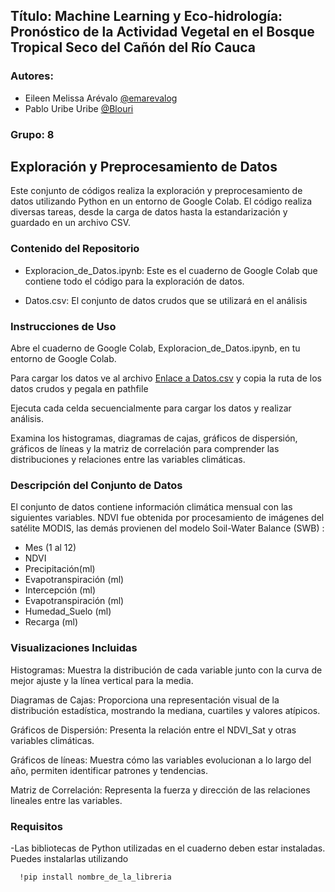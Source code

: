 ## Título: Machine Learning y Eco-hidrología: Pronóstico de la Actividad Vegetal en el Bosque Tropical Seco del Cañón del Río Cauca
### Autores:
- Eileen Melissa Arévalo [@emarevalog](https://github.com/emarevalog)
- Pablo Uribe Uribe [@Blouri](https://github.com/Blouri)
### Grupo: 8


## Exploración y Preprocesamiento de Datos
Este conjunto de códigos realiza la exploración y preprocesamiento de datos utilizando Python en un entorno de Google Colab. El código realiza diversas tareas, desde la carga de datos hasta la estandarización y guardado en un archivo CSV.

### Contenido del Repositorio
- Exploracion_de_Datos.ipynb: Este es el cuaderno de Google Colab que contiene todo el código para la exploración de datos.

- Datos.csv: El conjunto de datos crudos que se utilizará en el análisis

### Instrucciones de Uso
Abre el cuaderno de Google Colab, Exploracion_de_Datos.ipynb, en tu entorno de Google Colab.

Para cargar los datos ve al archivo [Enlace a Datos.csv](https://github.com/emarevalog/Machine_learning_project/blob/main/Datos.csv) y copia la ruta de los datos crudos y pegala en pathfile

Ejecuta cada celda secuencialmente para cargar los datos y realizar análisis.

Examina los histogramas, diagramas de cajas, gráficos de dispersión, gráficos de líneas y la matriz de correlación para comprender las distribuciones y relaciones entre las variables climáticas.

### Descripción del Conjunto de Datos
El conjunto de datos contiene información climática mensual con las siguientes variables. NDVI fue obtenida por procesamiento de imágenes del satélite MODIS, las demás provienen del modelo Soil-Water Balance (SWB)  :

- Mes (1 al 12)
- NDVI
- Precipitación(ml)
- Evapotranspiración (ml) 
- Intercepción (ml)
- Evapotranspiración (ml)
- Humedad_Suelo (ml)
- Recarga (ml)

### Visualizaciones Incluidas

Histogramas: Muestra la distribución de cada variable junto con la curva de mejor ajuste y la línea vertical para la media.

Diagramas de Cajas: Proporciona una representación visual de la distribución estadística, mostrando la mediana, cuartiles y valores atípicos.

Gráficos de Dispersión: Presenta la relación entre el NDVI_Sat y otras variables climáticas.

Gráficos de líneas: Muestra cómo las variables evolucionan a lo largo del año, permiten identificar patrones y tendencias.

Matriz de Correlación: Representa la fuerza y dirección de las relaciones lineales entre las variables.

### Requisitos

-Las bibliotecas de Python utilizadas en el cuaderno deben estar instaladas. Puedes instalarlas utilizando
```bash
  !pip install nombre_de_la_libreria
```
